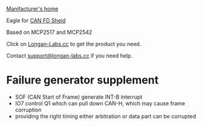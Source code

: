 [Manifacturer's home](https://www.longan-labs.cc/can-bus/can-fd.html)

Eagle for [CAN FD Sheid](https://www.longan-labs.cc/1030012.html)

Based on MCP2517 and MCP2542

Click on [Longan-Labs.cc](https://www.longan-labs.cc/) to get the product you need.

Contact [support@longan-labs.cc](support@longan-labs.cc) if you need help.


# Failure generator supplement

- SOF (CAN Start of Frame) generate INT-B interrupt
- IO7 control Q1 which can pull down CAN-H, which may cause frame corruption 
- providing the right timing either arbitration or data part can be corrupted